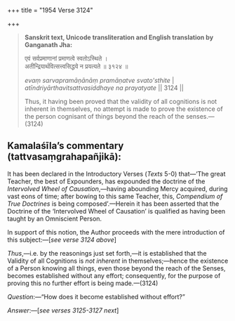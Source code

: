 +++
title = "1954 Verse 3124"

+++
> **Sanskrit text, Unicode transliteration and English translation by Ganganath Jha:** 
>
> एवं सर्वप्रमाणानां प्रमाणत्वे स्वतोऽस्थिते ।  
> अतीन्द्रियार्थवित्सत्त्वसिद्धये न प्रयत्यते ॥ ३१२४ ॥ 
>
> *evaṃ sarvapramāṇānāṃ pramāṇatve svato'sthite* \|  
> *atīndriyārthavitsattvasiddhaye na prayatyate* \|\| 3124 \|\| 
>
> Thus, it having been proved that the validity of all cognitions is not inherent in themselves, no attempt is made to prove the existence of the person cognisant of things beyond the reach of the senses.—(3124)



## Kamalaśīla’s commentary (tattvasaṃgrahapañjikā):

It has been declared in the Introductory Verses (*Texts* 5-0) that—‘The great Teacher, the best of Expounders, has expounded the doctrine of the *Intervolved Wheel of Causation*,—having abounding Mercy acquired, during vast eons of time; after bowing to this same Teacher, this, *Compendium of True Doctrines* is being composed’.—Herein it has been asserted that the Doctrine of the ‘Intervolved Wheel of Causation’ is qualified as having been taught by an Omniscient Person.

In support of this notion, the Author proceeds with the mere introduction of this subject:—[*see verse 3124 above*]

*Thus*,—i.e. by the reasonings just set forth,—it is established that the Validity of all Cognitions is *not inherent* in themselves;—hence the existence of a Person knowing all things, even those beyond the reach of the Senses, becomes established without any effort; consequently, for the purpose of proving this no further effort is being made.—(3124)

*Question*:—“How does it become established without effort?”

*Answer*:—[*see verses 3125-3127 next*]


